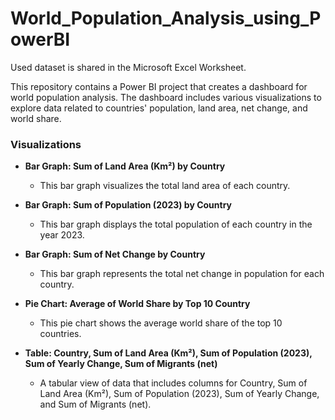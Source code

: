 # World_Population_Analysis_using_PowerBI
Used dataset is shared in the Microsoft Excel Worksheet.

This repository contains a Power BI project that creates a dashboard for world population analysis. The dashboard includes various visualizations to explore data related to countries' population, land area, net change, and world share.

### Visualizations

- **Bar Graph: Sum of Land Area (Km²) by Country**
  - This bar graph visualizes the total land area of each country.

- **Bar Graph: Sum of Population (2023) by Country**
  - This bar graph displays the total population of each country in the year 2023.

- **Bar Graph: Sum of Net Change by Country**
  - This bar graph represents the total net change in population for each country.

- **Pie Chart: Average of World Share by Top 10 Country**
  - This pie chart shows the average world share of the top 10 countries.

- **Table: Country, Sum of Land Area (Km²), Sum of Population (2023), Sum of Yearly Change, Sum of Migrants (net)**
  - A tabular view of data that includes columns for Country, Sum of Land Area (Km²), Sum of Population (2023), Sum of Yearly Change, and Sum of Migrants (net).
